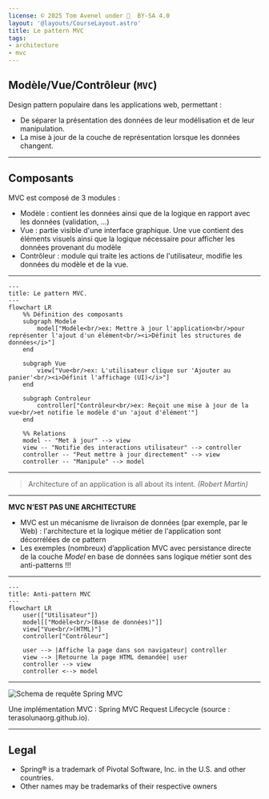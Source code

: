 ```yaml
---
license: © 2025 Tom Avenel under 󰵫  BY-SA 4.0
layout: '@layouts/CourseLayout.astro'
title: Le pattern MVC
tags:
- architecture
- mvc
---
```


## Modèle/Vue/Contrôleur (`MVC`)

Design pattern populaire dans les applications web, permettant :

- De séparer la présentation des données de leur modélisation et de leur manipulation.
- La mise à jour de la couche de représentation lorsque les données changent.

---

## Composants 

MVC est composé de 3 modules :

- Modèle : contient les données ainsi que de la logique en rapport avec les données (validation, ...)
- Vue : partie visible d'une interface graphique. Une vue contient des éléments visuels ainsi que la logique nécessaire pour afficher les données provenant du modèle
- Contrôleur : module qui traite les actions de l'utilisateur, modifie les données du modèle et de la vue.

---

```mermaid
---
title: Le pattern MVC.
---
flowchart LR
    %% Définition des composants
    subgraph Modele
        model["Modèle<br/>ex: Mettre à jour l'application<br/>pour représenter l'ajout d'un élément<br/><i>Définit les structures de données</i>"]
    end

    subgraph Vue
        view["Vue<br/>ex: L'utilisateur clique sur 'Ajouter au panier'<br/><i>Définit l'affichage (UI)</i>"]
    end

    subgraph Controleur
        controller["Contrôleur<br/>ex: Reçoit une mise à jour de la vue<br/>et notifie le modèle d'un 'ajout d'élément'"]
    end

    %% Relations
    model -- "Met à jour" --> view
    view -- "Notifie des interactions utilisateur" --> controller
    controller -- "Peut mettre à jour directement" --> view
    controller -- "Manipule" --> model
```

---

> Architecture of an application is all about its intent. _(Robert Martin)_

---

**MVC N’EST PAS UNE ARCHITECTURE**

- MVC est un mécanisme de livraison de données (par exemple, par le Web) : l'architecture et la logique métier de l'application sont décorrélées de ce pattern
- Les exemples (nombreux) d’application MVC avec persistance directe de la couche _Model_ en base de données sans logique métier sont des anti-patterns !!!

---

```mermaid
---
title: Anti-pattern MVC
---
flowchart LR
    user(["Utilisateur"])
    model[["Modèle<br/>(Base de données)"]]
    view["Vue<br/>(HTML)"]
    controller["Contrôleur"]

    user --> |Affiche la page dans son navigateur| controller
    view --> |Retourne la page HTML demandée| user
    controller --> view
    controller <--> model
```

---

![Schema de requête Spring MVC](https://terasolunaorg.github.io/guideline/5.3.0.RELEASE/en/_images/RequestLifecycle.png)

<div class="caption">Une implémentation MVC : Spring MVC Request Lifecycle (source : terasolunaorg.github.io).</div>

---

## Legal

- Spring® is a trademark of Pivotal Software, Inc. in the U.S. and other countries.
- Other names may be trademarks of their respective owners

